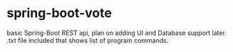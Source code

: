 # spring-boot-vote
basic Spring-Boot REST api, plan on adding UI and Database support later.
.txt file included that shows list of program commands.
